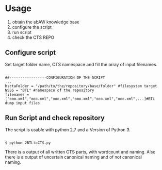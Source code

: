 # Usage
1. obtain the abAW knowledge base
2. configure the script
3. run script
4. check the CTS REPO

##



## Configure script

Set target folder name, CTS namespace and fill the array of input filenames.

```

##-----------------CONFIGURATION OF THE SCRIPT
...
hsctaFolder = "/path/to/the/repository/base/folder" #filesystem target
NSSS = "BTL" #namespace of the repository
filenames = ["ooo.xml","ooo.xml","ooo.xml","ooo.xml","ooo.xml","ooo.xml",...]#BTL dump input files

```

## Run Script and check repository

The script is usable with python 2.7 and a Version of Python 3.

```

$ python 2BTLtoCTS.py

```

There is a output of all written CTS parts, with wordcount and naming. Also there is a output of uncertain canonical naming and of not canonical naming.

